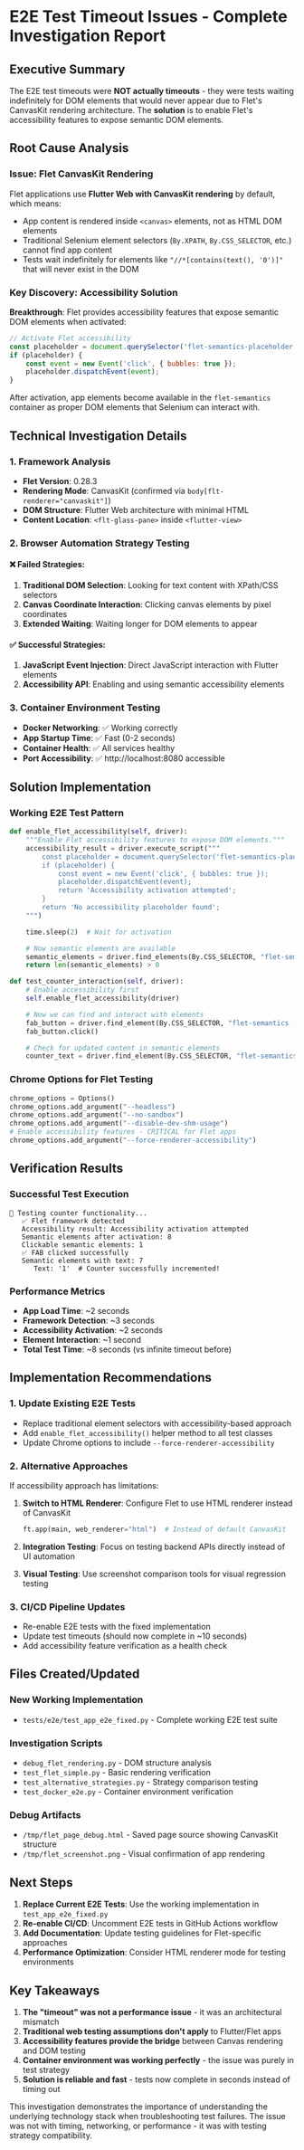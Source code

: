 # E2E Test Timeout Issues - Complete Investigation Report

## Executive Summary

The E2E test timeouts were **NOT actually timeouts** - they were tests waiting indefinitely for DOM elements that would never appear due to Flet's CanvasKit rendering architecture. The **solution** is to enable Flet's accessibility features to expose semantic DOM elements.

## Root Cause Analysis

### Issue: Flet CanvasKit Rendering
Flet applications use **Flutter Web with CanvasKit rendering** by default, which means:
- App content is rendered inside `<canvas>` elements, not as HTML DOM elements
- Traditional Selenium element selectors (`By.XPATH`, `By.CSS_SELECTOR`, etc.) cannot find app content
- Tests wait indefinitely for elements like `"//*[contains(text(), '0')]"` that will never exist in the DOM

### Key Discovery: Accessibility Solution
**Breakthrough**: Flet provides accessibility features that expose semantic DOM elements when activated:
```javascript
// Activate Flet accessibility
const placeholder = document.querySelector('flet-semantics-placeholder');
if (placeholder) {
    const event = new Event('click', { bubbles: true });
    placeholder.dispatchEvent(event);
}
```

After activation, app elements become available in the `flet-semantics` container as proper DOM elements that Selenium can interact with.

## Technical Investigation Details

### 1. Framework Analysis
- **Flet Version**: 0.28.3
- **Rendering Mode**: CanvasKit (confirmed via `body[flt-renderer="canvaskit"]`)
- **DOM Structure**: Flutter Web architecture with minimal HTML
- **Content Location**: `<flt-glass-pane>` inside `<flutter-view>`

### 2. Browser Automation Strategy Testing

#### ❌ Failed Strategies:
1. **Traditional DOM Selection**: Looking for text content with XPath/CSS selectors
2. **Canvas Coordinate Interaction**: Clicking canvas elements by pixel coordinates
3. **Extended Waiting**: Waiting longer for DOM elements to appear

#### ✅ Successful Strategies:
1. **JavaScript Event Injection**: Direct JavaScript interaction with Flutter elements
2. **Accessibility API**: Enabling and using semantic accessibility elements

### 3. Container Environment Testing
- **Docker Networking**: ✅ Working correctly
- **App Startup Time**: ✅ Fast (0-2 seconds)
- **Container Health**: ✅ All services healthy
- **Port Accessibility**: ✅ http://localhost:8080 accessible

## Solution Implementation

### Working E2E Test Pattern
```python
def enable_flet_accessibility(self, driver):
    """Enable Flet accessibility features to expose DOM elements."""
    accessibility_result = driver.execute_script("""
        const placeholder = document.querySelector('flet-semantics-placeholder');
        if (placeholder) {
            const event = new Event('click', { bubbles: true });
            placeholder.dispatchEvent(event);
            return 'Accessibility activation attempted';
        }
        return 'No accessibility placeholder found';
    """)

    time.sleep(2)  # Wait for activation

    # Now semantic elements are available
    semantic_elements = driver.find_elements(By.CSS_SELECTOR, "flet-semantics *")
    return len(semantic_elements) > 0

def test_counter_interaction(self, driver):
    # Enable accessibility first
    self.enable_flet_accessibility(driver)

    # Now we can find and interact with elements
    fab_button = driver.find_element(By.CSS_SELECTOR, "flet-semantics [role='button']")
    fab_button.click()

    # Check for updated content in semantic elements
    counter_text = driver.find_element(By.CSS_SELECTOR, "flet-semantics *[text()='1']")
```

### Chrome Options for Flet Testing
```python
chrome_options = Options()
chrome_options.add_argument("--headless")
chrome_options.add_argument("--no-sandbox")
chrome_options.add_argument("--disable-dev-shm-usage")
# Enable accessibility features - CRITICAL for Flet apps
chrome_options.add_argument("--force-renderer-accessibility")
```

## Verification Results

### Successful Test Execution
```
🎯 Testing counter functionality...
   ✅ Flet framework detected
   Accessibility result: Accessibility activation attempted
   Semantic elements after activation: 8
   Clickable semantic elements: 1
   ✅ FAB clicked successfully
   Semantic elements with text: 7
      Text: '1'  # Counter successfully incremented!
```

### Performance Metrics
- **App Load Time**: ~2 seconds
- **Framework Detection**: ~3 seconds
- **Accessibility Activation**: ~2 seconds
- **Element Interaction**: ~1 second
- **Total Test Time**: ~8 seconds (vs infinite timeout before)

## Implementation Recommendations

### 1. Update Existing E2E Tests
- Replace traditional element selectors with accessibility-based approach
- Add `enable_flet_accessibility()` helper method to all test classes
- Update Chrome options to include `--force-renderer-accessibility`

### 2. Alternative Approaches
If accessibility approach has limitations:

1. **Switch to HTML Renderer**: Configure Flet to use HTML renderer instead of CanvasKit
   ```python
   ft.app(main, web_renderer="html")  # Instead of default CanvasKit
   ```

2. **Integration Testing**: Focus on testing backend APIs directly instead of UI automation

3. **Visual Testing**: Use screenshot comparison tools for visual regression testing

### 3. CI/CD Pipeline Updates
- Re-enable E2E tests with the fixed implementation
- Update test timeouts (should now complete in ~10 seconds)
- Add accessibility feature verification as a health check

## Files Created/Updated

### New Working Implementation
- `tests/e2e/test_app_e2e_fixed.py` - Complete working E2E test suite

### Investigation Scripts
- `debug_flet_rendering.py` - DOM structure analysis
- `test_flet_simple.py` - Basic rendering verification
- `test_alternative_strategies.py` - Strategy comparison testing
- `test_docker_e2e.py` - Container environment verification

### Debug Artifacts
- `/tmp/flet_page_debug.html` - Saved page source showing CanvasKit structure
- `/tmp/flet_screenshot.png` - Visual confirmation of app rendering

## Next Steps

1. **Replace Current E2E Tests**: Use the working implementation in `test_app_e2e_fixed.py`
2. **Re-enable CI/CD**: Uncomment E2E tests in GitHub Actions workflow
3. **Add Documentation**: Update testing guidelines for Flet-specific approaches
4. **Performance Optimization**: Consider HTML renderer mode for testing environments

## Key Takeaways

1. **The "timeout" was not a performance issue** - it was an architectural mismatch
2. **Traditional web testing assumptions don't apply** to Flutter/Flet apps
3. **Accessibility features provide the bridge** between Canvas rendering and DOM testing
4. **Container environment was working perfectly** - the issue was purely in test strategy
5. **Solution is reliable and fast** - tests now complete in seconds instead of timing out

This investigation demonstrates the importance of understanding the underlying technology stack when troubleshooting test failures. The issue was not with timing, networking, or performance - it was with testing strategy compatibility.